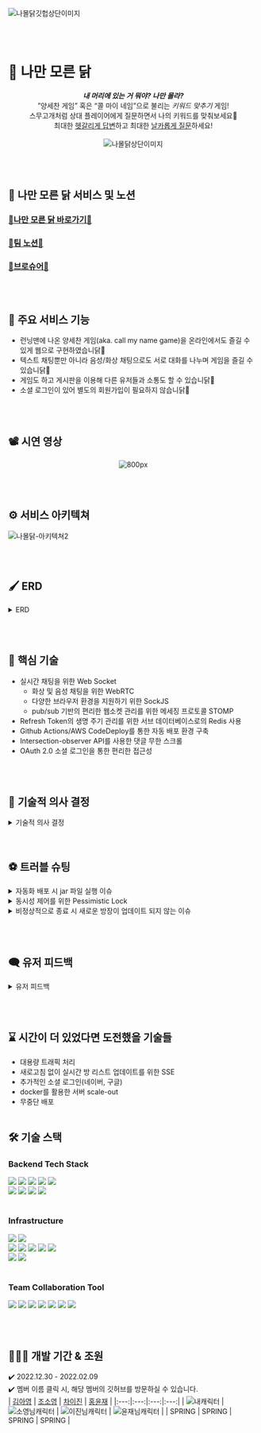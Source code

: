 ![나몰닭깃헙상단이미지](https://user-images.githubusercontent.com/117756400/216939133-6d703bcf-80ce-4939-ada5-a583af07185e.jpg)

<br /> <br />

# 🐔 나만 모른 닭
<div align=center>

***내 머리에 있는 거 뭐야? 나만 몰라?***  
”양세찬 게임” 혹은 “콜 마이 네임”으로 불리는 *키워드 맞추기* 게임!  
스무고개처럼 상대 플레이어에게 질문하면서 나의 키워드를 맞춰보세요🐤  
최대한 <u>헷갈리게 답변</u>하고 최대한 <u>날카롭게 질문</u>하세요!  
<br />
![나몰닭상단이미지](https://user-images.githubusercontent.com/117756400/216971099-fff770a8-8462-4ad0-91f1-64463703bf5f.png)  
</div>

<br /> <br />

## 🔗 나만 모른 닭 서비스 및 노션
### [🐔나만 모른 닭 바로가기🐔](https://namoldak.com)
### [🐔팀 노션🐔](https://www.notion.so/ad96dfad0856455c922e9d0f756a7f60)
### [🐔브로슈어🐔](https://colossal-chokeberry-fec.notion.site/39515b59c604426494e905a62410ce3b)

<br /> <br />

## 📢 주요 서비스 기능
<ul>
<li> 런닝맨에 나온 양세찬 게임(aka. call my name game)을 온라인에서도 즐길 수 있게 웹으로 구현하였습니닭🐔 </li>
<li> 텍스트 채팅뿐만 아니라 음성/화상 채팅으로도 서로 대화를 나누며 게임을 즐길 수 있습니닭🐔 </li>
<li> 게임도 하고 게시판을 이용해 다른 유저들과 소통도 할 수 있습니닭🐔 </li>
<li> 소셜 로그인이 있어 별도의 회원가입이 필요하지 않습니닭🐔 </li>
</ul>

<br /> <br />

## 📽 시연 영상
<div align=center>

![800px](https://user-images.githubusercontent.com/111271565/217049760-c3694076-b5be-41c5-9951-f148aee3bb92.gif)

</div>

<br /> <br />

## ⚙️ 서비스 아키텍쳐
![나몰닭-아키텍쳐2](https://user-images.githubusercontent.com/117756400/216894689-8921deef-c813-42ca-a8f2-6e58f34fd4b8.jpg)

<br /> <br />

## 🖌 ERD
<details>
<summary>ERD</summary>
<div markdown="1">
<br />

![나몰닭ERD최종](https://user-images.githubusercontent.com/117756400/217140050-a08e38e5-9714-474f-b3ca-c62f65d1fb06.png)
</div>
</details>

<br /> <br />

## 📌 핵심 기술
- 실시간 채팅을 위한 Web Socket
  - 화상 및 음성 채팅을 위한 WebRTC
  - 다양한 브라우저 환경을 지원하기 위한 SockJS
  - pub/sub 기반의 편리한 웹소켓 관리를 위한 메세징 프로토콜 STOMP
- Refresh Token의 생명 주기 관리를 위한 서브 데이터베이스로의 Redis 사용
- Github Actions/AWS CodeDeploy를 통한 자동 배포 환경 구축
- Intersection-observer API를 사용한 댓글 무한 스크롤
- OAuth 2.0 소셜 로그인을 통한 편리한 접근성

<br /> <br />

## 📝 기술적 의사 결정
<details>
<summary>기술적 의사 결정</summary>
<div markdown="1">

| 기술 | 도입 이유 | 후보군 | 의견 조율 및 기술 결정 |  
|:---:|---|---|---|
| Web Socket | 실시간 통신을 위해 도입 | Polling / Long Polling / Web Socket | - 실시간성이 중요한 서비스이므로 한쪽에서 송신을 하면 반대쪽에서는 수신만 할 수 있는 Polling 및 Long Polling은 Web Socket에 비해 실시간성이 떨어짐.<br />- Web Socket을 사용하면 서버와 브라우저 사이에 양방향 소통이 가능함(= 전 이중 통신, 양방향 통신 (Full-Duplex)). 즉, 클라이언트가 먼저 요청하지 않아도 서버가 먼저 데이터를 보낼 수 있고 상대방의 송신 상태와 상관없이 메세지를 보낼 수 있음. 때문에 30초의 제한 시간 내에 많은 질문이 오가는 실시간 채팅이 중요한 우리 서비스에 Web Socket이 더 적절하다고 판단 |
| WebRTC (Mesh) | 실시간 화상 및 음성 채팅 | Mesh / SFU / MCU | - 실시간성이 가장 낮고 중앙 서버에서 데이터 혼합 및 가공에 많은 비용이 요구되는 MCU는 제외하고 Mesh와 SFU 방식을 놓고 고민<br />- 서비스 특성 상, 한 게임룸의 최대 인원이 4명인 점을 고려했을 때 peer간의 직접 연결이 클라이언트에 부하를 심하게 주지 않을 것이라고 판단했고, 서버를 거치는 일 없이 바로 peer끼리 정보를 주고 받는 것이 실시간성이 중요한 게임 서비스에 적합하다고 판단 |
| Redis | Refresh Token을 저장하기 위한 DB 선정 | Redis / MySQL | - 일정 시간 이후 만료되어야 하는 Refresh Token이므로 기본적으로 데이터의 유효기간(time to live)을 지정할 수 있는 Redis에 저장하는 게 적합하다고 판단<br />- 토큰 생명 주기 관리에 용이한 Redis를 Refresh Token 전용 서브 DB로 선정 |
| Github Action & AWS CodeDeploy | 지속적 통합과 지속적 배포를 통한 업무 효율 상승을 위해 도입 | Jenkins /<br />Github Action / Travis CI | - 현재 프로젝트 관리를 깃허브를 통하여 진행하고 있고, 소규모 프로젝트이고 추가적인 설치 과정 없이 Github에서 제공하는 환경에서 CI 작업이 가능하기 때문에 Github Action을 사용하는 것이 용이할 거라 생각함<br />- 프로젝트 규모를 생각했을 때 초기 설정이 적고 편의성이 높아 리소스를 줄이는 방향으로 진행. 따라서 Github Action과 AWS에서 제공하는 Code Deploy를 이용하여 자동화 배포를 하기로 결정 |
| Refresh Token | 유저 정보 보안 | 클라이언트에 저장(local storage vs cookie) / 서버에 저장 | - 리프레시 토큰이 클라이언트에 노출된다면 리프레시 토큰의 장점인 보안적인 이점이 없다고 판단하였고, 액세스 토큰 만으로도 서버에 리프레시 발급 요청이 가능한 로직이기 때문에 서버에만 저장하는 방향으로 의견 조율<br />- 리프레시 토큰을 서버(Redis)에 저장하고, 액세스 토큰 만료 10분 전에 재발급 요청을 보내는 api를 액세스 토큰을 담아 요청하는 방식으로 구현 |
| STOMP & SockJS | 텍스트 채팅 및 다양한 브라우저에서의 일관성 | Only WebSocket / SockJS + STOMP | - 여러 브라우저에서 동일한 기능을 안정적으로 제공할 수 있어야 하기에 SockJS를 사용하고, 여러 방을 생성하여 그 방마다의 채팅을 관리해야 하기 때문에 Topic을 구독함으로 별도의 세션 관리가 필요없는 STOMP를 사용해 채팅을 구현하는 것으로 의견 조율<br />- WebSocket Configuration에서 Endpoint에 SockJS를 사용할 수 있게 설정하고, 메시지 브로커를 통해 pub/sub 엔드포인트를 설정하여 url로 간단히 공급과 구독을 적용할 수 있게 구현함. 또한 대상 Topic(게임 방)을 구독한 사람들을 대상으로 게임 진행에 관련한 메세지를 공급하는 방식으로 구현 |
<div>
</details>
<br /> <br />

## ⚽ 트러블 슈팅
<details>
<summary>자동화 배포 시 jar 파일 실행 이슈</summary>
<div markdown="1">

- **문제 상황**  
  - EC2 인스턴스에 배포 파일이 들어가나 실행되지 않음, 우분투 서버에 들어간 배포 파일을 수동 실행시켜도 실행되지 않음

- **이유**  
  - EC2 로그와 Github Actions, Code Deploy내역, S3에 정상적인 저장을 모두 정상 작동 확인했으나 쉘 스크립트 로그에서 실행된 프로세스 ID가 안 찍히는 것을 확인하여 실행에 문제가 있는 것을 인식.  확인을 위해 자동 배포된 파일을 수동으로 실행해보니 실행되지 않았음. local에서 build한 파일을 서버에 올려 돌렸을 땐 정상 작동 하는 것으로 보아 배포 과정에서 파일 처리에서 문제가 생겼을 거라 추측
  - 배포 로직을 하나하나 확인해 보니 Github secret에 들어간 properties 파일이 빌드 전 들어갔어야 하는데 순서가 빌드 후 적용으로 밀려 있어서 배포할 파일에 properties가 적용되지 않았다. 당연히 properties에 들어가 있는 키들이 적용이 안 되어 우분투에 있는 배포 파일을 수동 실행시켜도 오류가 떴음

- **해결 방법**  
  - steps 순서를 빌드 전 github secret에 있는 properties가 먼저 적용되게 변경  
  <br />
</div>
</details>
<details>
<summary>동시성 제어를 위한 Pessimistic Lock</summary>
<div markdown="1">

- **문제 상황**  
  - 최대 인원이 4명인 게임 방에서 한 자리가 남았을 때 동시적으로 입장하기를 하면 최대 인원을 넘어서 입장하는 이슈 발생

- **이유**  
  - 여러 개의 트랜잭션이 동시적으로 DB에 접근 후, 업데이트 되기 전 데이터를 불러와서 실행됐기 때문

- **해결 방법**  
  - 해당 이슈를 위해서 select for update 구문을 이용하여 특정 데이터 ROW에 대해 Pessimistic Lock을 걸어 해결
  - Optimistic Lock도 고려했지만 Optimistic Lock은 충돌이 발생할 때마다 오버헤드가 발생하기 때문에 충돌이 많을 것으로 예상되는 이번 이슈에는 적합하지 않다고 판단  
  <br />
</div>
</details>
<details>
<summary>비정상적으로 종료 시 새로운 방장이 업데이트 되지 않는 이슈</summary>
<div markdown="1">

- **문제 상황**  
  - 방장이 비정상적인 요청으로 방을 나갔을 때 세션 스토리지에 저장된 방장 정보가 업데이트 되지 않는 이슈

- **이유**  
  - 비정상적 요청으로 방을 나갔을 경우, 게임룸의 방장 정보가 변경되는 로직보다 방장 정보를 업데이트 하는 로직이 먼저 실행되었기 때문에 발생
  - 정상적으로 방을 나갈 때에는 방장 권한 부여가 남아있는 참여자에게 전달이 잘됐는데 비정상적으로 방을 나갔을 때 같은 메소드로 방장 권한을 부여함에도 정상처리 되지 않음. 이에 차이를 비교하니 정상처리 경우 방 나가기 로직이 API로 바로 요청되어 메소드가 실행되나 비정상처리의 경우 세션 연결의 연결끊김이 감지되면 실행되는 afterConnectionClosed에 연계로 메소드가 실행되는 차이가 있었음. 해당 메소드는 DB를 변경하는 사항이 있어 @Transactional을 붙여 사용하고 있었는데, 비정상처리로 실행시 방나가기 메소드에 선행되는 afterConnectionClosed에는 @Transactional이 붙지 않아 데이터 저장이 정상적으로 처리가 되지 않았음.

- **해결 방법**  
  - 프론트에서 방장 정보를 불러오는 요청이 DB에 저장되는 로직보다 선행되도록 코드 순서 변경
  - 상위 메소드에 @Transactional을 붙여주어 하위 메소드에 방장을 업데이트 하는 데이터가 정상적으로 처리되도록 변경 
  <br />
</div>
</details>

<br /> <br />

## 🗨️ 유저 피드백
<details>
<summary>유저 피드백</summary>
<div markdown="1">
<br />

  1. 닉네임 변경
      - 기존에 닉네임을 cookie 에 담아 관리하고 있었는데 닉네임 변경 api를 호출하고 변경된 닉네임을 주기로 함  
  2. 카메라 기본 상태 off로 설정
      - 각각의 유저 정보를 객체로서 저장하여 요소로 가지는 배열에 유저 객체를 처음 할당할 때 카메라 On/Off를 설정하는 프로퍼티의 값을 true에서 false로 변경 
  3. 게임 종료 시 키워드 알림
     - 컴포넌트 최상단 scope에 키워드를 저장할 let 변수 선언 후 게임 시작 시 서버로부터 받아온 키워드 데이터를 해당 변수에 할당하여 게임종료시 해당 변수 사용하여 키워드 화면에 출력  
  4. 커뮤니티 페이지 카테고리 설정 방식 변경
     - 카테고리의 경우 [자유게시판]과 [내가 쓴 피드백]은 drop down으로, [내가 쓴 게시판]의 경우엔 버튼으로 따로 구성되어있어서 불편하다는 피드백을 받음  
     - 모든 카테고리를 drop down으로 변경  
  5. 카카오톡 회원탈퇴 (서비스 연결 끊기)
     - 카카오 로그인 시 백엔드 서버에서 전달하는 토큰에 카카오 access token을 추가하고, 카카오톡 연결 끊기 api로 해당 토큰을 전송하여 서비스 연결 끊기 요청  
  6. 버튼 중복 클릭 방지
      - debounce와 동일한 기능을 하는 커스텀 훅을 만들어서 버튼을 여러 번 눌렀을 때 특정 시간(0.3초)동안 액션이 없는 경우 함수가 호출되도록 변경  
  7. 게임 플레이 시 효과음
      - howler.js 라이브러리를 사용하여 삽입한 src가 플레이되는 커스텀 훅을 만들어서 게임 중 효과음이 나오도록 변경  
  8. 카카오 로그인 이용시 게임룸 입장이 안되고 ‘만료된 JWT 토큰입니다 ’ 라는 메세지와 함께 튕기는 오류
      - 카카오 로그인시 이메일 허용을 하지 않은 유저들에게 발생한 문제
      - kakao developers 애플리케이션 - 카카오로그인 - 동의항목 에서 email 설정을 필수선택으로 수정
</div>
</details>

<br /> <br />

## ⌛ 시간이 더 있었다면 도전했을 기술들
- 대용량 트래픽 처리
- 새로고침 없이 실시간 방 리스트 업데이트를 위한 SSE
- 추가적인 소셜 로그인(네이버, 구글)
- docker를 활용한 서버 scale-out
- 무중단 배포
<br /> <br />
  
## 🛠 기술 스택

### Backend Tech Stack  
<img src="https://img.shields.io/badge/java-007396?style=for-the-badge&logo=java&logoColor=white">  <img src="https://img.shields.io/badge/spring-6DB33F?style=for-the-badge&logo=spring&logoColor=white">  <img src="https://img.shields.io/badge/springboot-6DB33F?style=for-the-badge&logo=springboot&logoColor=white">  <img src="https://img.shields.io/badge/JWT-black?style=for-the-badge&logo=JSON%20web%20tokens&logoColor=white">  <img src="https://img.shields.io/badge/spring security-6DB33F?style=for-the-badge&logo=springsecurity&logoColor=white"> <br /> <img src="https://img.shields.io/badge/websocket-FFCD00?style=for-the-badge&logo=websocket&logoColor=white">  <img src="https://img.shields.io/badge/WebRTC-333333?style=for-the-badge&logo=WebRTC&logoColor=white">  <img src="https://img.shields.io/badge/SockJS-3B5526?style=for-the-badge&logo=sockjs&logoColor=white">  <img src="https://img.shields.io/badge/stomp-41454A?style=for-the-badge&logo=stomp&logoColor=white">
<br /> <br />

### Infrastructure  
<img src="https://img.shields.io/badge/mysql-4479A1?style=for-the-badge&logo=mysql&logoColor=white">  <img src="https://img.shields.io/badge/redis-DC382D?style=for-the-badge&logo=redis&logoColor=white"> <br /> <img src="https://img.shields.io/badge/amazon ec2-FF9900?style=for-the-badge&logo=amazonec2&logoColor=white">  <img src="https://img.shields.io/badge/amazon s3-569A31?style=for-the-badge&logo=amazons3&logoColor=white">  <img src="https://img.shields.io/badge/amazon rds-527FFF?style=for-the-badge&logo=amazonrds&logoColor=white">  <img src="https://img.shields.io/badge/amazon cloudfront-FF4F8B?style=for-the-badge&logo=amazonaws&logoColor=white">  <img src="https://img.shields.io/badge/amazon route53-7D929E?style=for-the-badge&logo=amazonaws&logoColor=white"> <br /> <img src="https://img.shields.io/badge/aws codedeploy-FF9E9F?style=for-the-badge&logo=amazonaws&logoColor=white">  <img src="https://img.shields.io/badge/github actions-2088FF?style=for-the-badge&logo=githubactions&logoColor=white">
<br /> <br />
  
### Team Collaboration Tool  
<img src="https://img.shields.io/badge/git-F05032?style=for-the-badge&logo=git&logoColor=white">  <img src="https://img.shields.io/badge/github-181717?style=for-the-badge&logo=github&logoColor=white">  <img src="https://img.shields.io/badge/figma-F24E1E?style=for-the-badge&logo=figma&logoColor=white">  <img src="https://img.shields.io/badge/slack-4A154B?style=for-the-badge&logo=slack&logoColor=white">  <img src="https://img.shields.io/badge/notion-000000?style=for-the-badge&logo=notion&logoColor=white">  <img src="https://img.shields.io/badge/postman-FF6C37?style=for-the-badge&logo=postman&logoColor=white">  <img src="https://img.shields.io/badge/intellij idea-000000?style=for-the-badge&logo=intellijidea&logoColor=white">
<br />

<br /><br />

## 🧑🏻‍💻 개발 기간 & 조원
✔️ 2022.12.30 - 2022.02.09
<br />
✔️ 멤버 이름 클릭 시, 해당 멤버의 깃허브를 방문하실 수 있습니다.
<br />
| [김아영](https://github.com/isladaisy) | [조소영](https://github.com/littlezero48) | [차이진](https://github.com/leejincha) | [홍윤재](https://github.com/PigletHong) |
|:---:|:---:|:---:|:---:|
| ![내캐릭터](https://user-images.githubusercontent.com/117756400/216781592-6934710c-1e4a-43dd-aeb9-2117b5fed5f4.png) | ![소영님캐릭터](https://user-images.githubusercontent.com/117756400/216781599-b9559a95-20d8-4b76-90a4-12151263a203.png) | ![이진님캐릭터](https://user-images.githubusercontent.com/117756400/216889730-6221074f-7875-46c4-96c0-a516a7262ff9.png) | ![윤재님캐릭터](https://user-images.githubusercontent.com/117756400/216895789-d84c1ac7-16ec-42e8-ac42-d0b5a50ae9d0.png) |
| SPRING | SPRING | SPRING | SPRING |

<br /> <br /> <br />
